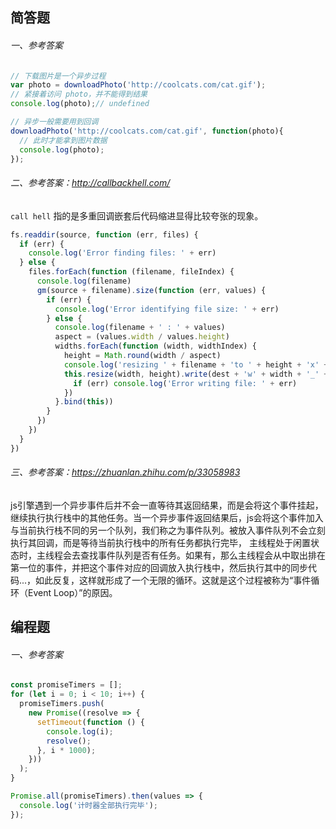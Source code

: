 ## 简答题
###### 一、参考答案
```js
// 下载图片是一个异步过程
var photo = downloadPhoto('http://coolcats.com/cat.gif');
// 紧接着访问 photo，并不能得到结果
console.log(photo);// undefined

// 异步一般需要用到回调
downloadPhoto('http://coolcats.com/cat.gif', function(photo){
  // 此时才能拿到图片数据
  console.log(photo);
});
```

###### 二、参考答案：<http://callbackhell.com/>

`call hell` 指的是多重回调嵌套后代码缩进显得比较夸张的现象。

```js
fs.readdir(source, function (err, files) {
  if (err) {
    console.log('Error finding files: ' + err)
  } else {
    files.forEach(function (filename, fileIndex) {
      console.log(filename)
      gm(source + filename).size(function (err, values) {
        if (err) {
          console.log('Error identifying file size: ' + err)
        } else {
          console.log(filename + ' : ' + values)
          aspect = (values.width / values.height)
          widths.forEach(function (width, widthIndex) {
            height = Math.round(width / aspect)
            console.log('resizing ' + filename + 'to ' + height + 'x' + height)
            this.resize(width, height).write(dest + 'w' + width + '_' + filename, function(err) {
              if (err) console.log('Error writing file: ' + err)
            })
          }.bind(this))
        }
      })
    })
  }
})
```

###### 三、参考答案：<https://zhuanlan.zhihu.com/p/33058983>

js引擎遇到一个异步事件后并不会一直等待其返回结果，而是会将这个事件挂起，继续执行执行栈中的其他任务。当一个异步事件返回结果后，js会将这个事件加入与当前执行栈不同的另一个队列，我们称之为事件队列。被放入事件队列不会立刻执行其回调，而是等待当前执行栈中的所有任务都执行完毕， 主线程处于闲置状态时，主线程会去查找事件队列是否有任务。如果有，那么主线程会从中取出排在第一位的事件，并把这个事件对应的回调放入执行栈中，然后执行其中的同步代码...，如此反复，这样就形成了一个无限的循环。这就是这个过程被称为“事件循环（Event Loop）”的原因。


## 编程题

###### 一、参考答案
```js
const promiseTimers = [];
for (let i = 0; i < 10; i++) {
  promiseTimers.push(
    new Promise((resolve => {
      setTimeout(function () {
        console.log(i);
        resolve();
      }, i * 1000);
    }))
  );
}

Promise.all(promiseTimers).then(values => {
  console.log('计时器全部执行完毕');
});
```